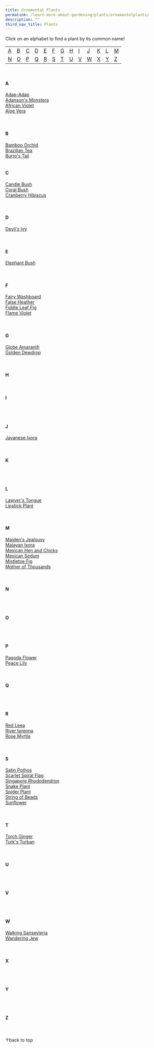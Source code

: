 ```yaml
---
title: Ornamental Plants
permalink: /learn-more-about-gardening/plants/ornamentalplants/
description: ""
third_nav_title: Plants
---
```

<a id="top"></a>
Click on an alphabet to find a plant by its common name!
<table>
	<tbody>
		<tr>
		<td style="width:0; border-bottom:0px"><a href="#a">A</a></td>
		<td style="width:0; border-bottom:0px"><a href="#b">B</a></td>
		<td style="width:0; border-bottom:0px"><a href="#c">C</a></td>
		<td style="width:0; border-bottom:0px"><a href="#d">D</a></td>
		<td style="width:0; border-bottom:0px"><a href="#e">E</a></td>
		<td style="width:0; border-bottom:0px"><a href="#f">F</a></td>
		<td style="width:0; border-bottom:0px"><a href="#g">G</a></td>
		<td style="width:0; border-bottom:0px"><a href="#h">H</a></td>
		<td style="width:0; border-bottom:0px"><a href="#i">I</a></td>
		<td style="width:0; border-bottom:0px"><a href="#j">J</a></td>
		<td style="width:0; border-bottom:0px"><a href="#k">K</a></td>
		<td style="width:0; border-bottom:0px"><a href="#l">L</a></td>
		<td style="border-bottom:0px"><a href="#m">M</a></td>
	</tr>
		<tr>
		<td style="width:0; border-bottom:0px"><a href="#n">N</a></td>
		<td style="width:0; border-bottom:0px"><a href="#o">O</a></td>
		<td style="width:0; border-bottom:0px"><a href="#p">P</a></td>
		<td style="width:0; border-bottom:0px"><a href="#q">Q</a></td>
		<td style="width:0; border-bottom:0px"><a href="#r">R</a></td>
		<td style="width:0; border-bottom:0px"><a href="#s">S</a></td>
		<td style="width:0; border-bottom:0px"><a href="#t">T</a></td>
		<td style="width:0; border-bottom:0px"><a href="#u">U</a></td>
		<td style="width:0; border-bottom:0px"><a href="#v">V</a></td>
		<td style="width:0; border-bottom:0px"><a href="#w">W</a></td>
		<td style="width:0; border-bottom:0px"><a href="#x">X</a></td>
		<td style="width:0; border-bottom:0px"><a href="#y">Y</a></td>
		<td style="border-bottom:0px"><a href="#z">Z</a></td>
	</tr>
</tbody></table>
<br>

<section>
<h4 id="a">A</h4>
<a href="/page-index/ornamental-plants/adap-adap/">Adap-Adap</a><br>
<a href="/page-index/ornamental-plants/adansons-monstera/">Adanson's Monstera</a><br>
<a href="/page-index/ornamental-plants/african-violet/">African Violet</a><br>
<a href="/page-index/ornamental-plants/aloe-vera/">Aloe Vera</a><br>
	<br><br>
</section>

<section>
<h4 id="b">B</h4>
<a href="/page-index/ornamental-plants/bamboo-orchid/">Bamboo Orchid</a><br>
	<a href="/page-index/ornamental-plants/brazilian-tea/">Brazilian Tea</a><br>
	<a href="/page-index/ornamental-plants/burros-tail/">Burro's Tail</a>
	 <br><br>
</section>

<section>
<h4 id="c">C</h4>
<a href="/page-index/ornamental-plants/candle-bush/">Candle Bush</a><br>
<a href="/page-index/ornamental-plants/coral-bush/">Coral Bush</a><br>
<a href="/page-index/edible-plants/cranberry-hibiscus/">Cranberry Hibiscus</a><br>
	 <br><br>
</section>

<section>
<h4 id="d">D</h4>
<a href="/page-index/ornamental-plants/devils-ivy/">Devil's Ivy</a><br>
	<br><br>
</section>

<section>
<h4 id="e">E</h4>
<a href="/page-index/ornamental-plants/elephant-bush/">Elephant Bush</a><br>
	<br><br>
</section>

<section>
<h4 id="f">F</h4>
<a href="/page-index/ornamental-plants/fairy-washboard/">Fairy Washboard</a><br>
<a href="/page-index/ornamental-plants/false-heather/">False Heather</a><br>
<a href="/page-index/ornamental-plants/fiddle-leaf-fig/">Fiddle Leaf Fig</a><br>
<a href="/page-index/ornamental-plants/flame-violet/">Flame Violet</a><br>
	<br><br>
</section>

<section>
<h4 id="g">G</h4>
<a href="/page-index/ornamental-plants/globe-amaranth/">Globe Amaranth</a><br>
<a href="/page-index/ornamental-plants/golden-dewdrop/">Golden Dewdrop</a><br>
<br><br>
</section>

<section>
<h4 id="h">H</h4>
<br>
</section>

<section>
<h4 id="i">I</h4>
<br><br>
</section>

<section>
<h4 id="j">J</h4>
<a href="/page-index/ornamental-plants/javanese-ixora/">Javanese Ixora</a><br>
	<br><br>
	</section>

<section>
<h4 id="k">K</h4>
<br><br>
</section>

<section>
<h4 id="l">L</h4>
<a href="/page-index/ornamental-plants/lawyers-tongue/">Lawyer's Tongue</a><br>
<a href="/page-index/ornamental-plants/lipstick-plant/">Lipstick Plant</a><br>
<br><br>
</section>

<section>
<h4 id="m">M</h4>
<a href="/page-index/ornamental-plants/maidens-jealousy/">Maiden's Jealousy</a><br>
<a href="/page-index/ornamental-plants/malayan-ixora/">Malayan Ixora</a><br>
<a href="/page-index/ornamental-plants/mexican-hen-and-chicks/">Mexican Hen and Chicks</a><br>
<a href="/page-index/ornamental-plants/mexican-sedum/">Mexican Sedum</a><br>
<a href="/page-index/ornamental-plants/mistletoe-fig/">Mistletoe Fig</a><br>
<a href="/page-index/ornamental-plants/mother-of-thousands/">Mother of Thousands</a><br>
	<br><br>
</section>

<section>
<h4 id="n">N</h4>
<br><br>
	</section>
	
<section>
<h4 id="o">O</h4>
<br><br>
</section>

<section>
<h4 id="p">P</h4>
<a href="/page-index/ornamental-plants/pagoda-flower/">Pagoda Flower</a><br>
<a href="/page-index/ornamental-plants/peace-lily/">Peace Lily</a><br>
<br><br>
</section>

<section>
<h4 id="q">Q</h4>
<br><br>
	</section>
	
<section>
<h4 id="r">R</h4>
<a href="/page-index/ornamental-plants/red-leea/">Red Leea</a><br>
<a href="/page-index/ornamental-plants/river-tarenna/">River tarenna</a><br>
<a href="/page-index/ornamental-plants/rose-myrtle/">Rose Myrtle</a><br>
	<br><br>
</section>

<section>
<h4 id="s">S</h4>
<a href="/page-index/ornamental-plants/satin-pothos/">Satin Pothos</a><br>
<a href="/page-index/ornamental-plants/scarlet-spiral-flag /">Scarlet Spiral Flag</a><br>
<a href="/page-index/ornamental-plants/singapore-rhododendron/">Singapore Rhododendron</a><br>
<a href="/page-index/ornamental-plants/snake-plant/">Snake Plant</a><br>
<a href="/page-index/ornamental-plants/spider-plant/">Spider Plant</a><br>
<a href="/page-index/ornamental-plants/string-of-beads/">String of Beads</a><br>
<a href="/page-index/edible-plants/sunflower/">Sunflower</a><br>
<br><br>
</section>

<section>
<h4 id="t">T</h4>
<a href="/page-index/edible-plants/torch-ginger/">Torch Ginger</a><br>
<a href="/page-index/ornamental-plants/turks-turban/">Turk's Turban</a><br>
	<br><br>
</section>

<section>
<h4 id="u">U</h4>
	<br><br>
	</section>

<section>
<h4 id="v">V</h4>
	<br><br>
	</section>
	
<section>
<h4 id="w">W</h4>
<a href="/page-index/ornamental-plants/walking-sansevieria/">Walking Sansevieria</a><br>
<a href="/page-index/ornamental-plants/wandering-jew/">Wandering Jew</a><br>
	<br><br>
	</section>

<section>
<h4 id="x">X</h4>
	<br><br>
	</section>
	
<section>
<h4 id="y">Y</h4>
	<br><br>
	</section>
	
<section>
<h4 id="z">Z</h4>
	<br><br>
	</section>
	
<div class="float-buttons">
	<div style="position:relative;" class="inner-wrapper-sticky">
  <a style="text-decoration:none" class="float-buttons left" href="#top">↑back to top</a>
	</div>
	</div>